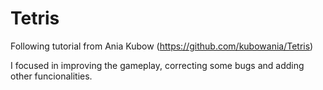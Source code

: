 # Tetris
Following tutorial from Ania Kubow (https://github.com/kubowania/Tetris)

I focused in improving the gameplay, correcting some bugs and adding other funcionalities.
